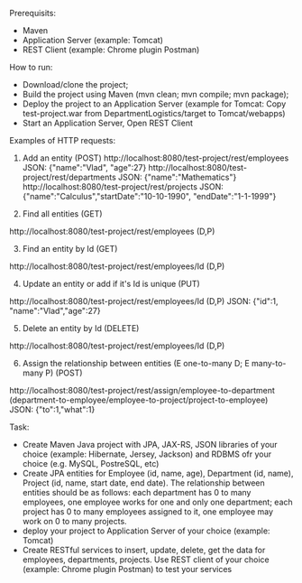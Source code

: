 Prerequisits:

- Maven
- Application Server (example: Tomcat)
- REST Client (example: Chrome plugin Postman)

How to run:

- Download/clone the project;
- Build the project using Maven (mvn clean; mvn compile; mvn package);
- Deploy the project to an Application Server (example for Tomcat: Copy test-project.war from DepartmentLogistics/target to Tomcat/webapps)
- Start an Application Server, Open REST Client 

Examples of HTTP requests:
1) Add an entity (POST)
http://localhost:8080/test-project/rest/employees
JSON: {"name":"Vlad", "age":27}
http://localhost:8080/test-project/rest/departments
JSON: {"name":"Mathematics"}
http://localhost:8080/test-project/rest/projects
JSON: {"name":"Calculus","startDate":"10-10-1990", "endDate":"1-1-1999"}

2) Find all entities (GET)

http://localhost:8080/test-project/rest/employees (D,P)

3)  Find an entity by Id (GET)

http://localhost:8080/test-project/rest/employees/Id (D,P)

4) Update an entity or add if it's Id is unique (PUT)

http://localhost:8080/test-project/rest/employees/Id (D,P)
JSON: {"id":1, "name":"Vlad","age":27}

5) Delete an entity by Id (DELETE)

http://localhost:8080/test-project/rest/employees/Id (D,P)

6) Assign the relationship between entities (E one-to-many D; E many-to-many P) (POST)

http://localhost:8080/test-project/rest/assign/employee-to-department
(department-to-employee/employee-to-project/project-to-employee)
JSON: {"to":1,"what":1}

Task:


- Create Maven Java project with JPA, JAX-RS, JSON libraries of your choice (example: Hibernate, Jersey, Jackson) and RDBMS ofr your choice (e.g. MySQL, PostreSQL, etc)
- Create JPA entities for Employee (id, name, age), Department (id, name), Project (id, name, start date, end date). The relationship between entities should be as follows: each department has 0 to many employees, one employee works for one and only one department; each project has 0 to many employees assigned to it, one employee may work on 0 to many projects. 
- deploy your project to Application Server of your choice (example: Tomcat)
- Create RESTful services to insert, update, delete, get the data for employees, departments, projects. Use REST client of your choice (example: Chrome plugin Postman) to test your services
